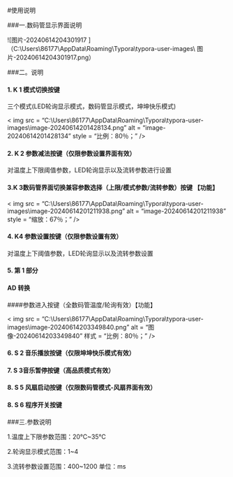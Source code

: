 #使用说明

###一.数码管显示界面说明

![图片-20240614204301917 ]（C:\Users\86177\AppData\Roaming\Typora\typora-user-images\ 图片-20240614204301917.png）

###二。说明

#### 1. K 1 模式切换按键

三个模式(LED轮询显示模式，数码管显示模式，坤坤快乐模式)

< img src = “C:\Users\86177\AppData\Roaming\Typora\typora-user-images\image-20240614201428134.png”  alt = “image-20240614201428134”  style = “比例：80％；” />

#### 2. K 2 参数减法按键（仅限参数设置界面有效）

对温度上下限阈值参数，LED轮询显示以及流转参数进行设置

#### 3.K 3数码管界面切换兼容参数选择（上限/模式参数/流转参数）按键 【功能】

< img src = “C:\Users\86177\AppData\Roaming\Typora\typora-user-images\image-20240614201211938.png”  alt = “image-20240614201211938”  style = “缩放：67％；” />

#### 4. K4 参数设置按键（仅限参数设置有效）

对温度上下阈值参数，LED轮询显示以及流转参数设置

#### 5. 第 1 部分

#### AD 转换

####参数进入按键（全数码管温度/轮询有效）【功能】

< img src = “C:\Users\86177\AppData\Roaming\Typora\typora-user-images\image-20240614203349840.png”  alt = “图像-20240614203349840”  样式 = “比例：80％；” />



#### 6. S 2 音乐播放按键（仅限坤坤快乐模式有效）

#### 7. S 3音乐暂停按键（高品质模式有效）

#### 8. S 5 风扇启动按键（仅限数码管模式-风扇界面有效）

#### 8. S 6 程序开关按键

###三.参数说明

1.温度上下限参数范围：20℃~35℃

2.轮询显示模式范围：1~4

3.流转参数设置范围：400~1200 单位：ms

